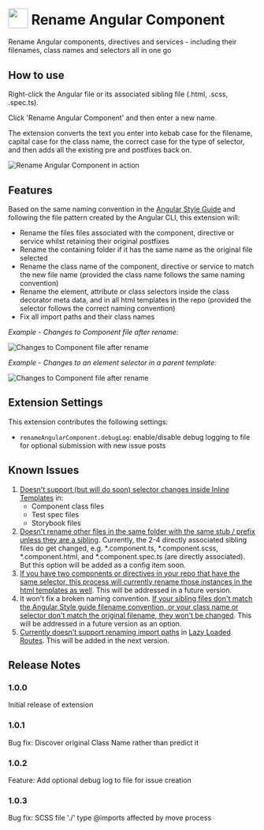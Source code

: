 <h1>
  <sub><img src="https://cdn.jsdelivr.net/gh/tomwhite007/simple-reactive-viewmodel-example@master/src/assets/rename-angular-component-icon.png" height="40"></sub>
  Rename Angular Component
</h1>

Rename Angular components, directives and services - including their filenames, class names and selectors all in one go

## How to use

Right-click the Angular file or its associated sibling file (.html, .scss, .spec.ts).

Click 'Rename Angular Component' and then enter a new name.

The extension converts the text you enter into kebab case for the filename, capital case for the class name, the correct case for the type of selector, and then adds all the existing pre and postfixes back on.

![Rename Angular Component in action](https://cdn.jsdelivr.net/gh/tomwhite007/simple-reactive-viewmodel-example@master/src/assets/rename-angular-component-demo.gif)

## Features

Based on the same naming convention in the [Angular Style Guide](https://angular.io/guide/styleguide#style-02-01) and following the file pattern created by the Angular CLI, this extension will:

- Rename the files files associated with the component, directive or service whilst retaining their original postfixes
- Rename the containing folder if it has the same name as the original file selected
- Rename the class name of the component, directive or service to match the new file name (provided the class name follows the same naming convention)
- Rename the element, attribute or class selectors inside the class decorator meta data, and in all html templates in the repo (provided the selector follows the correct naming convention)
- Fix all import paths and their class names

_Example - Changes to Component file after rename:_

![Changes to Component file after rename](https://cdn.jsdelivr.net/gh/tomwhite007/simple-reactive-viewmodel-example@master/src/assets/diff-component-decorator-meta-changes.png)

_Example - Changes to an element selector in a parent template:_

![Changes to Component file after rename](https://cdn.jsdelivr.net/gh/tomwhite007/simple-reactive-viewmodel-example@master/src/assets/diff-template-selector-changed.png)

## Extension Settings

This extension contributes the following settings:

- `renameAngularComponent.debugLog`: enable/disable debug logging to file for optional submission with new issue posts

## Known Issues

1. [Doesn't support (but will do soon) selector changes inside Inline Templates](https://github.com/tomwhite007/rename-angular-component/issues/5) in:
   - Component class files
   - Test spec files
   - Storybook files
2. [Doesn't rename other files in the same folder with the same stub / prefix unless they are a sibling](https://github.com/tomwhite007/rename-angular-component/issues/6). Currently, the 2-4 directly associated sibling files do get changed, e.g. \*.component.ts, \*.component.scss, \*.component.html, and \*.component.spec.ts (are directly associated). But this option will be added as a config item soon.
3. [If you have two components or directives in your repo that have the same selector, this process will currently rename those instances in the html templates as well](https://github.com/tomwhite007/rename-angular-component/issues/7). This will be addressed in a future version.
4. It won't fix a broken naming convention. [If your sibling files don't match the Angular Style guide filename convention, or your class name or selector don't match the original filename, they won't be changed](https://github.com/tomwhite007/rename-angular-component/issues/8). This will be addressed in a future version as an option.
5. [Currently doesn't support renaming import paths](https://github.com/tomwhite007/rename-angular-component/issues/9) in [Lazy Loaded Routes](https://angular.io/guide/lazy-loading-ngmodules). This will be added in the next version.

## Release Notes

### 1.0.0

Initial release of extension

### 1.0.1

Bug fix: Discover original Class Name rather than predict it

### 1.0.2

Feature: Add optional debug log to file for issue creation

### 1.0.3

Bug fix: SCSS file './' type @imports affected by move process
